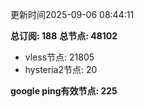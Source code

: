 更新时间2025-09-06 08:44:11

**总订阅: 188**
**总节点: 48102**
- vless节点: 21805
- hysteria2节点: 20

**google ping有效节点: 225**
